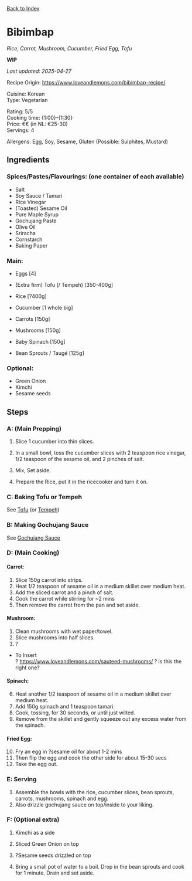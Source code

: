 [Back to Index](/index.md)

# Bibimbap
*Rice, Carrot, Mushroom, Cucumber, Fried Egg, Tofu*
<!-- *{Insert general description}* -->

**WIP**

*Last updated: 2025-04-27*

Recipe Origin: https://www.loveandlemons.com/bibimbap-recipe/ 

Cuisine: Korean   
Type: Vegetarian   

Rating: 5/5  
Cooking time: {1:00}-{1:30}  
Price: €€ (in NL: €25-30)  
Servings: 4  

Allergens: Egg, Soy, Sesame, Gluten (Possible: Sulphites, Mustard)

## Ingredients

### Spices/Pastes/Flavourings: (one container of each available)
- Salt
- Soy Sauce / Tamari
- Rice Vinegar
- (Toasted) Sesame Oil
- Pure Maple Syrup
- Gochujang Paste
- Olive Oil
- Sriracha
- Cornstarch
- Baking Paper

### Main:
- Eggs [4]
- (Extra firm) Tofu (/ Tempeh) [350-400g]
- Rice [?400g]

- Cucumber [1 whole big]
- Carrots [150g]
- Mushrooms [150g]  
- Baby Spinach [150g]
- Bean Sprouts / Taugé [125g]

### Optional:
- Green Onion
- Kimchi
- Sesame seeds

## Steps

### A: (Main Prepping)
1. Slice 1 cucumber into thin slices.
2. In a small bowl, toss the cucumber slices with 2 teaspoon rice vinegar, 1/2 teaspoon of the sesame oil, and 2 pinches of salt. 
3. Mix, Set aside.

4. Prepare the Rice, put it in the ricecooker and turn it on.

### C: Baking Tofu or Tempeh
See [Tofu](/recipes/baked-tofu.md) (or [Tempeh](/recipes/baked-tempeh.md))

### B: Making Gochujang Sauce
See [Gochujang Sauce](/recipes/gochujang-sauce.md)

### D: (Main Cooking)
#### Carrot:  
1. Slice 150g carrot into strips.
2. Heat 1/2 teaspoon of sesame oil in a medium skillet over medium heat.
3. Add the sliced carrot and a pinch of salt.
4. Cook the carrot while stirring for ~2 mins 
5. Then remove the carrot from the pan and set aside.  

#### Mushroom:
1. Clean mushrooms with wet paper/towel.
2. Slice mushrooms into half slices.
3. ?
- To Insert    
? https://www.loveandlemons.com/sauteed-mushrooms/ ? is this the right one?

#### Spinach:  
6. Heat another 1/2 teaspoon of sesame oil in a medium skillet over medium heat.
7. Add 150g spinach and 1 teaspoon tamari.
8. Cook, tossing, for 30 seconds, or until just wilted. 
9. Remove from the skillet and gently squeeze out any excess water from the spinach.

#### Fried Egg:  
10. Fry an egg in ?sesame oil for about 1-2 mins
11. Then flip the egg and cook the other side for about 15-30 secs
12. Take the egg out. 


### E: Serving
1. Assemble the bowls with the rice, cucumber slices, bean sprouts, carrots, mushrooms, spinach and egg. 
2. Also drizzle gochujang sauce on top/inside to your liking.


### F: (Optional extra)
1. Kimchi as a side
2. Sliced Green Onion on top
3. ?Sesame seeds drizzled on top

4. Bring a small pot of water to a boil. Drop in the bean sprouts and cook for 1 minute. Drain and set aside.

